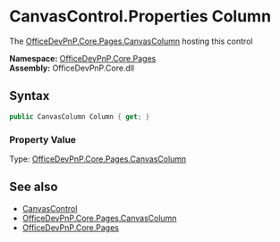 # CanvasControl.Properties Column
The  [OfficeDevPnP.Core.Pages.CanvasColumn](OfficeDevPnP.Core.Pages.CanvasColumn.md)  hosting this control  

**Namespace:** [OfficeDevPnP.Core.Pages](OfficeDevPnP.Core.Pages.md)  
**Assembly:** OfficeDevPnP.Core.dll  
## Syntax
```C#
public CanvasColumn Column { get; }
```

### Property Value
Type: [OfficeDevPnP.Core.Pages.CanvasColumn](OfficeDevPnP.Core.Pages.CanvasColumn.md)  

## See also
- [CanvasControl](OfficeDevPnP.Core.Pages.CanvasControl.md) 
- [OfficeDevPnP.Core.Pages.CanvasColumn](OfficeDevPnP.Core.Pages.CanvasColumn.md)
- [OfficeDevPnP.Core.Pages](OfficeDevPnP.Core.Pages.md) 

